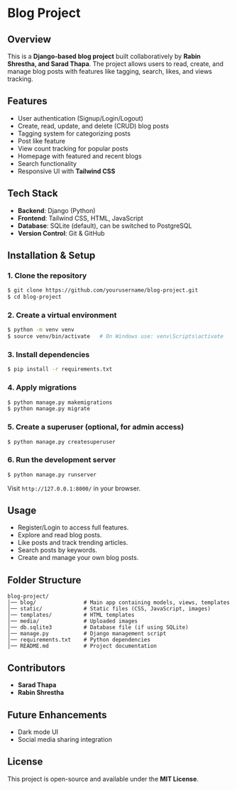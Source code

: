# Blog Project

## Overview
This is a **Django-based blog project** built collaboratively by **Rabin Shrestha, and Sarad Thapa**. The project allows users to read, create, and manage blog posts with features like tagging, search, likes, and views tracking.

## Features
- User authentication (Signup/Login/Logout)
- Create, read, update, and delete (CRUD) blog posts
- Tagging system for categorizing posts
- Post like feature
- View count tracking for popular posts
- Homepage with featured and recent blogs
- Search functionality
- Responsive UI with **Tailwind CSS**

## Tech Stack
- **Backend**: Django (Python)
- **Frontend**: Tailwind CSS, HTML, JavaScript
- **Database**: SQLite (default), can be switched to PostgreSQL
- **Version Control**: Git & GitHub

## Installation & Setup
### 1. Clone the repository
```bash
$ git clone https://github.com/yourusername/blog-project.git
$ cd blog-project
```

### 2. Create a virtual environment
```bash
$ python -m venv venv
$ source venv/bin/activate   # On Windows use: venv\Scripts\activate
```

### 3. Install dependencies
```bash
$ pip install -r requirements.txt
```

### 4. Apply migrations
```bash
$ python manage.py makemigrations
$ python manage.py migrate
```

### 5. Create a superuser (optional, for admin access)
```bash
$ python manage.py createsuperuser
```

### 6. Run the development server
```bash
$ python manage.py runserver
```
Visit `http://127.0.0.1:8000/` in your browser.

## Usage
- Register/Login to access full features.
- Explore and read blog posts.
- Like posts and track trending articles.
- Search posts by keywords.
- Create and manage your own blog posts.

## Folder Structure
```
blog-project/
│── blog/               # Main app containing models, views, templates
│── static/             # Static files (CSS, JavaScript, images)
│── templates/          # HTML templates
│── media/              # Uploaded images
│── db.sqlite3          # Database file (if using SQLite)
│── manage.py           # Django management script
│── requirements.txt    # Python dependencies
│── README.md           # Project documentation
```

## Contributors
- **Sarad Thapa**
- **Rabin Shrestha**

## Future Enhancements
- Dark mode UI
- Social media sharing integration

## License
This project is open-source and available under the **MIT License**.
